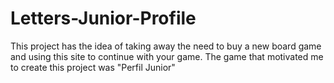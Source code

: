 # Letters-Junior-Profile
This project has the idea of taking away the need to buy a new board game and using this site to continue with your game.  The game that motivated me to create this project was "Perfil Junior"
